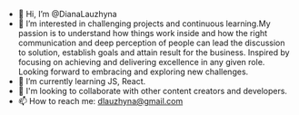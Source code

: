 - 👋 Hi, I’m @DianaLauzhyna
- 👀 I’m interested in challenging projects and continuous learning.My passion is to understand how things work inside and how the right communication and deep perception of people can lead the discussion to solution, establish goals and attain result for the business.
Inspired by focusing on achieving and delivering excellence in any given role. Looking forward to embracing and exploring new challenges.
- 🌱 I’m currently learning JS, React.
- 💞️ I'm looking to collaborate with other content creators and developers.
- 📫 How to reach me: dlauzhyna@gmail.com

<!---
DianaLauzhyna/DianaLauzhyna is a ✨ special ✨ repository because its `README.md` (this file) appears on your GitHub profile.
You can click the Preview link to take a look at your changes.
--->
